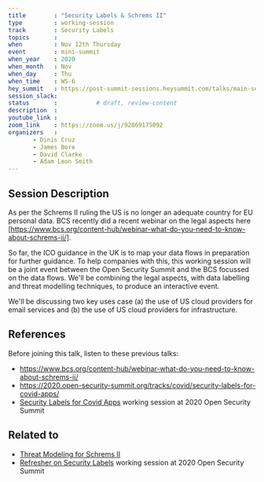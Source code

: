 ```yaml
---
title        : "Security Labels & Schrems II"
type         : working-session
track        : Security Labels
topics       : 
when         : Nov 12th Thursday
event        : mini-summit
when_year    : 2020
when_month   : Nov
when_day     : Thu
when_time    : WS-6
hey_summit   : https://post-summit-sessions.heysummit.com/talks/main-session-security-labels-schrems-ii/
session_slack:
status       :           # draft, review-content
description  : 
youtube_link : 
zoom_link    : https://zoom.us/j/92869175092
organizers   : 
       - Dinis Cruz
       - James Bore
       - David Clarke
       - Adam Leon Smith
---
```


## Session Description

As per the Schrems II ruling the US is no longer an adequate country for EU personal data. 
BCS recently did a recent webinar on the legal aspects here [https://www.bcs.org/content-hub/webinar-what-do-you-need-to-know-about-schrems-ii/].

So far, the ICO guidance in the UK is to map your data flows in preparation for further guidance. 
To help companies with this, this working session will be a joint event between the Open Security Summit
 and the BCS focussed on the data flows. We'll be combining the legal aspects, 
 with data labelling and threat modelling techniques, to produce an interactive event.

We'll be discussing two key uses case (a) the use of US cloud providers for email services and
 (b) the use of US cloud providers for infrastructure.

## References  

Before joining this talk, listen to these previous talks:

- https://www.bcs.org/content-hub/webinar-what-do-you-need-to-know-about-schrems-ii/
- https://2020.open-security-summit.org/tracks/covid/security-labels-for-covid-apps/
- [Security Labels for Covid Apps](https://2020.open-security-summit.org/tracks/covid/security-labels-for-covid-apps) working session at 2020 Open Security Summit

## Related to

- [Threat Modeling for Schrems II](/tracks/threat-modeling/threat-modeling-for-schrems-ii/)
- [Refresher on Security Labels](/tracks/security-labels/refresher-on-security-labels/) working session at 2020 Open Security Summit

